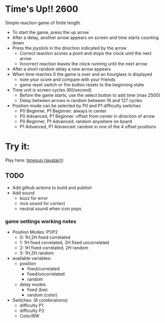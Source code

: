 # Time's Up!! 2600
Simple reaction game of finite length. 
* To start the game, press the up arrow
* After a delay, another arrow appears on screen and time starts counting down
* Press the joystick in the direction indicated by the arrow
  * Correct reaction scores a point and stops the clock until the next arrow
  * Incorrect reaction leaves the clock running until the next arrow
* After a short random delay a new arrow appears
* When time reaches 0 the game is over and an hourglass is displayed
  * note your score and compare with your friends
  * game reset switch or fire button resets to the beginning state
* Time unit is screen cycles (60/second)
  * Before the game starts, use the select button to add time (max 2500)
  * Delay between arrows is random between 16 and 127 cycles
* Position mode can be selected by P0 and P1 difficulty switches
  * P0 Beginner, P1 Beginner: always in center
  * P0 Advanced, P1 Beginner: offset from center in direction of arrow
  * P0 Beginner, P1 Advanced: random anywhere on board
  * P1 Advanced, P1 Advanced: random in one of the 4 offset positions

# Try it:
Play here: [timesup (javatari)](https://javatari.org/?ROM=https://github.com/jrhunger/timesup2600/raw/main/timesup.bin))

## TODO
* Add github actions to build and publish
* Add sound
  * buzz for error
  * nice sound for correct
  * neutral sound when icon pops

### game settings working notes
* Position Modes: P1/P2
  * 0: 1H,2H fixed correlated
  * 1: 1H fixed correlated, 2H fixed uncorrelated
  * 2: 1H fixed correlated, 2H random
  * 3: 1H,2H random
* available variables:
  * position
    * fixed/correlated
    * fixed/uncorrelated
    * random
  * delay modes
    * fixed (bw)
    * random (color)
* Switches: (8 combinations)
  * difficulty P1
  * difficulty P2
  * Color/BW
